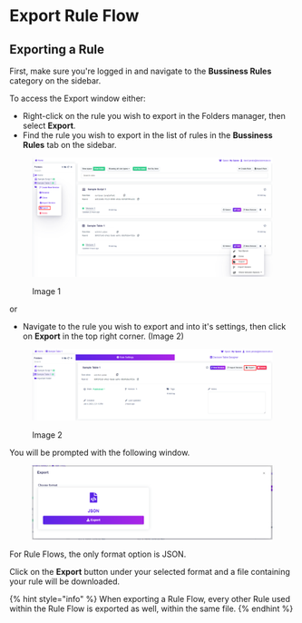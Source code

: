 # Export Rule Flow

## Exporting a Rule

First, make sure you're logged in and navigate to the **Bussiness Rules** category on the sidebar.

To access the Export window either:

* Right-click on the rule you wish to export in the Folders manager, then select **Export**.
* Find the rule you wish to export in the list of rules in the **Bussiness Rules** tab on the sidebar.&#x20;

<figure><img src="../../.gitbook/assets/image (153).png" alt=""><figcaption><p>Image 1</p></figcaption></figure>

or

* Navigate to the rule you wish to export and into it's settings, then click on **Export** in the top right corner. (Image 2)&#x20;

<figure><img src="../../.gitbook/assets/image (46) (1).png" alt=""><figcaption><p>Image 2</p></figcaption></figure>

You will be prompted with the following window.

<figure><img src="../../.gitbook/assets/image (216).png" alt=""><figcaption></figcaption></figure>

For Rule Flows, the only format option is JSON.

Click on the **Export** button under your selected format and a file containing your rule will be downloaded.

{% hint style="info" %}
When exporting a Rule Flow, every other Rule used within the Rule Flow is exported as well, within the same file.
{% endhint %}
